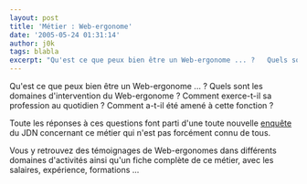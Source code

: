 ```yaml
---
layout: post
title: 'Métier : Web-ergonome'
date: '2005-05-24 01:31:14'
author: j0k
tags: blabla
excerpt: "Qu'est ce que peux bien être un Web-ergonome ... ?   Quels sont les domaines d'intervention du Web-ergonome ?   Comment exerce-t-il sa profession au quotidien ?   Comment a-t-il été amené à cette fonction ?  \n  \nToute les réponses à ces questions font parti d'une toute nouvelle      …"
---
```


Qu'est ce que peux bien être un Web-ergonome ... ?   Quels sont les domaines d'intervention du Web-ergonome ?   Comment exerce-t-il sa profession au quotidien ?   Comment a-t-il été amené à cette fonction ?

Toute les réponses à ces questions font parti d'une toute nouvelle [enquête](http://solutions.journaldunet.com/emploi/dossier/0505ergo/sommaire.shtml) du JDN concernant ce métier qui n'est pas forcément connu de tous.

Vous y retrouvez des témoignages de Web-ergonomes dans différents domaines d'activités ainsi qu'un fiche complète de ce métier, avec les salaires, expérience, formations ...
